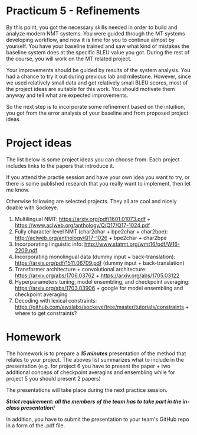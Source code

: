 # Practicum 5 - Refinements

By this point, you got the necessary skills needed in order to build and analyze modern
NMT systems. You were guided through the MT systems developing workflow,
and now it is time for you to continue almost by yourself. You have your baseline
trained and saw what kind of mistakes the baseline system does at the specific BLEU value you got.
During the rest of the course, you will work on the MT related project.

Your improvements should be guided by
results of the system analysis. You had a chance to try it out during previous lab
and milestone. However, since we used relatively small data and got relatively small BLEU scores,
most of the project ideas are suitable for this work. You should motivate them anyway and tell what are expected
improvements.

So the next step is to incorporate some refinement based
on the intuition, you got from the error analysis of your baseline and from proposed project ideas.


# Project ideas
The list below is some project ideas you can choose from.
Each project includes links to the papers that introduce it.


If you attend the practie session and have your own idea you want to try, or there is some published research that you really want to implement, then let me know.

Otherwise following are selected projects. They all are cool and nicely doable with Sockeye.

1. Multilingual NMT: https://arxiv.org/pdf/1601.01073.pdf + https://www.aclweb.org/anthology/Q/Q17/Q17-1024.pdf
2. Fully character level NMT (char2char + bpe2char + char2bpe): http://aclweb.org/anthology/Q17-1026 + bpe2char + char2bpe
3. Incorporating linguistic info: http://www.statmt.org/wmt16/pdf/W16-2209.pdf
4. Incorporating monolingual data (dummy input + back-translation): https://arxiv.org/pdf/1511.06709.pdf (dummy input + back-translation)
5. Transformer architecture + convolutional architecture: https://arxiv.org/abs/1706.03762 + https://arxiv.org/abs/1705.03122 
6. Hyperparameters tuning, model ensembling, and checkpoint averaging: https://arxiv.org/abs/1703.03906 + google for model ensembling and checkpoint averaging
7. Decoding with lexical constraints: https://github.com/awslabs/sockeye/tree/master/tutorials/constraints + where to get constraints?
 
# Homework
The homework is to prepare a ***15 minutes*** presentation of the method that relates to your project.
The aboves list summarizes what to include in the presentation (e.g. for project 6 you have to present the paper + two additional conceps of checkpoint averagins and ensembling while for project 5 you should present 2 papers)

The presentations will take place during the next practice session.

***Strict requirement: all the members of the team has to take part in the in-class presentation!***

In addition, you have to submit the presentation to your team's GitHub repo in a form of the .pdf file.
